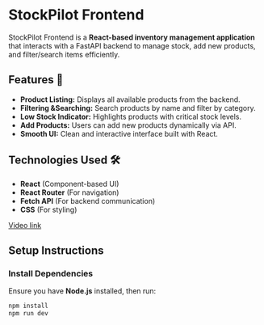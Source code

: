 # StockPilot Frontend

StockPilot Frontend is a **React-based inventory management application** that interacts with a FastAPI backend to manage stock, add new products, and filter/search items efficiently.

## Features 🚀
- **Product Listing:** Displays all available products from the backend.
- **Filtering &Searching:** Search products by name and filter by category.
- **Low Stock Indicator:** Highlights products with critical stock levels.
- **Add Products:** Users can add new products dynamically via API.
- **Smooth UI:** Clean and interactive interface built with React.

## Technologies Used 🛠️
- **React** (Component-based UI)
- **React Router** (For navigation)
- **Fetch API** (For backend communication)
- **CSS** (For styling)

[Video link](https://drive.google.com/file/d/162W64kSMsPqCBAvnAcXjSvL1fhCg-L_k/view?usp=sharing)
## Setup Instructions 

### Install Dependencies
Ensure you have **Node.js** installed, then run:
```bash
npm install
npm run dev